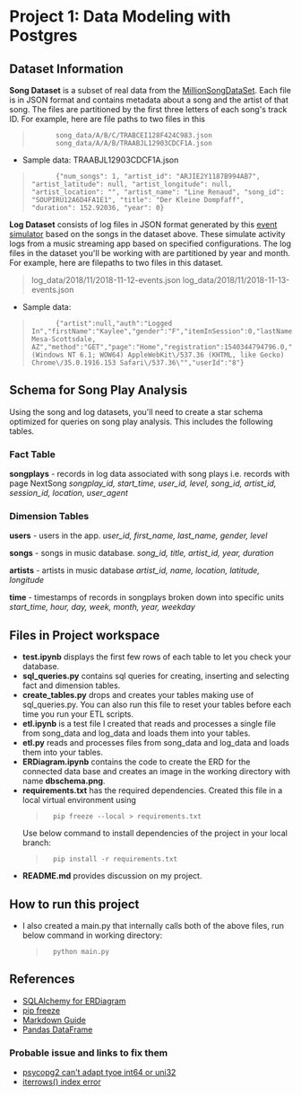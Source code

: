 # Project 1: Data Modeling with Postgres

## Dataset Information

**Song Dataset** is a subset of real data from the [MillionSongDataSet](http://millionsongdataset.com/). Each file is in JSON format and contains metadata about a song and the artist of that song. The files are partitioned by the first three letters of each song's track ID. For example, here are file paths to two files in this 
>           song_data/A/B/C/TRABCEI128F424C983.json
>           song_data/A/A/B/TRAABJL12903CDCF1A.json

- Sample data: TRAABJL12903CDCF1A.json
>           {"num_songs": 1, "artist_id": "ARJIE2Y1187B994AB7", "artist_latitude": null, "artist_longitude": null, "artist_location": "", "artist_name": "Line Renaud", "song_id": "SOUPIRU12A6D4FA1E1", "title": "Der Kleine Dompfaff", "duration": 152.92036, "year": 0}
    
**Log Dataset** consists of log files in JSON format generated by this [event simulator](https://github.com/Interana/eventsim) based on the songs in the dataset above. These simulate activity logs from a music streaming app based on specified configurations. The log files in the dataset you'll be working with are partitioned by year and month. For example, here are filepaths to two files in this dataset. 
> log_data/2018/11/2018-11-12-events.json
> log_data/2018/11/2018-11-13-events.json

- Sample data:
>           {"artist":null,"auth":"Logged In","firstName":"Kaylee","gender":"F","itemInSession":0,"lastName":"Summers","length":null,"level":"free","location":"Phoenix-Mesa-Scottsdale, AZ","method":"GET","page":"Home","registration":1540344794796.0,"sessionId":139,"song":null,"status":200,"ts":1541106106796,"userAgent":"\"Mozilla\/5.0 (Windows NT 6.1; WOW64) AppleWebKit\/537.36 (KHTML, like Gecko) Chrome\/35.0.1916.153 Safari\/537.36\"","userId":"8"}

## Schema for Song Play Analysis

Using the song and log datasets, you'll need to create a star schema optimized for queries on song play analysis. This includes the following tables.

### Fact Table

**songplays** - records in log data associated with song plays i.e. records with page NextSong
*songplay_id, start_time, user_id, level, song_id, artist_id, session_id, location, user_agent*

### Dimension Tables

**users** - users in the app. 
*user_id, first_name, last_name, gender, level*

**songs** - songs in music database. 
*song_id, title, artist_id, year, duration*

**artists** - artists in music database
*artist_id, name, location, latitude, longitude*

**time** - timestamps of records in songplays broken down into specific units
*start_time, hour, day, week, month, year, weekday*

## Files in Project workspace

* **test.ipynb** displays the first few rows of each table to let you check your database.
* **sql_queries.py** contains sql queries for creating, inserting and selecting fact and dimension tables.
* **create_tables.py** drops and creates your tables making use of sql_queries.py. You can also run this file to reset your tables before each time you run your ETL scripts.
* **etl.ipynb** is a test file I created that reads and processes a single file from song_data and log_data and loads them into your tables.
* **etl.py** reads and processes files from song_data and log_data and loads them into your tables.
* **ERDiagram.ipynb** contains the code to create the ERD for the connected data base and creates an image in the working directory with name **dbschema.png**.
* **requirements.txt** has the required dependencies. 
    Created this file in a local virtual environment using 
    >       pip freeze --local > requirements.txt
    Use below command to install dependencies of the project in your local branch:
    >       pip install -r requirements.txt
* **README.md** provides discussion on my project.

## How to run this project

* I also created a main.py that internally calls both of the above files, run below command in working directory:
    >       python main.py

## References
* [SQLAlchemy for ERDiagram](https://sarathlal.com/convert-sqlalchemy-db-model-into-entity-relationship-diagram-python/)
* [pip freeze](https://stackoverflow.com/questions/54931275/pip-freeze-local)
* [Markdown Guide](https://www.markdownguide.org/basic-syntax/#paragraphs-1)
* [Pandas DataFrame](https://www.geeksforgeeks.org/python-pandas-dataframe-loc/)

### Probable issue and links to fix them
* [psycopg2 can't adapt tyoe int64 or uni32](https://devpress.csdn.net/python/6304c8c2c67703293080df4e.html)
* [iterrows() index error](https://stackoverflow.com/questions/47665812/index-out-of-bound-when-iterrow-how-is-this-possible)
